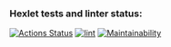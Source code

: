 ### Hexlet tests and linter status:
[![Actions Status](https://github.com/rafagabidulin/frontend-project-lvl2/workflows/hexlet-check/badge.svg)](https://github.com/rafagabidulin/frontend-project-lvl2/actions)
[![lint](https://github.com/rafagabidulin/frontend-project-lvl2/actions/workflows/linter.yml/badge.svg)](https://github.com/rafagabidulin/frontend-project-lvl2/actions/workflows/linter.yml)
[![Maintainability](https://api.codeclimate.com/v1/badges/43b008f9380d53c5052d/maintainability)](https://codeclimate.com/github/rafagabidulin/frontend-project-lvl2/maintainability)

